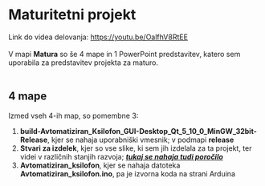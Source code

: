 # Maturitetni projekt
 
 Link do videa delovanja: https://youtu.be/OalfhV8RtEE <br>
 <br>
V mapi **Matura** so še 4 mape in 1 PowerPoint predstavitev, katero sem uporabila za predstavitev projekta za maturo.<br><br>
## 4 mape 
Izmed vseh 4-ih map, so pomembne 3: 
1. **build-Avtomatiziran_Ksilofon_GUI-Desktop_Qt_5_10_0_MinGW_32bit-Release**, kjer se nahaja uporabniški vmesnik; v podmapi **release**<br>
2. **Stvari za izdelek**, kjer so vse slike, ki sem jih izdelala za ta projekt, ter videi v različnih stanjih razvoja; ***<ins>tukaj se nahaja tudi poročilo</ins>***<br>
3. **Avtomatiziran_ksilofon**, kjer se nahaja datoteka **Avtomatiziran_ksilofon.ino**, pa je izvorna koda na strani Arduina<br>
